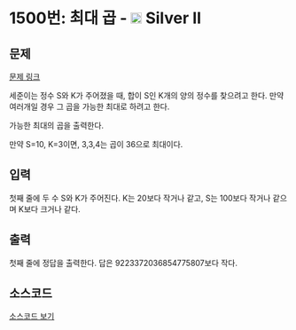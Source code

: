 # 1500번: 최대 곱 - <img src="https://static.solved.ac/tier_small/9.svg" style="height:20px" /> Silver II

<!-- performance -->

<!-- 문제 제출 후 깃허브에 푸시를 했을 때 제출한 코드의 성능이 입력될 공간입니다.-->

<!-- end -->

## 문제

[문제 링크](https://boj.kr/1500)


<p>세준이는 정수 S와 K가 주어졌을 때, 합이 S인 K개의 양의&nbsp;정수를 찾으려고 한다. 만약 여러개일 경우 그 곱을 가능한 최대로 하려고 한다.</p>

<p>가능한 최대의 곱을 출력한다.</p>

<p>만약 S=10, K=3이면, 3,3,4는 곱이 36으로 최대이다.</p>



## 입력


<p>첫째 줄에 두 수 S와 K가 주어진다. K는 20보다 작거나 같고, S는 100보다 작거나 같으며 K보다 크거나 같다.</p>



## 출력


<p>첫째 줄에 정답을 출력한다. 답은&nbsp;9223372036854775807보다 작다.</p>



## 소스코드

[소스코드 보기](최대%20곱.py)